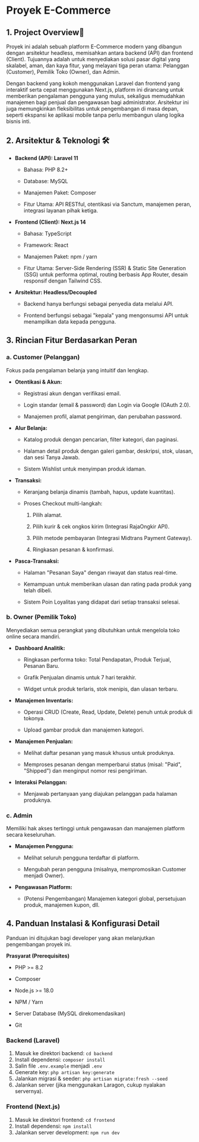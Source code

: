 # Proyek E-Commerce 

## 1. Project Overview📜

Proyek ini adalah sebuah platform E-Commerce modern yang dibangun dengan
arsitektur headless, memisahkan antara backend (API) dan frontend
(Client). Tujuannya adalah untuk menyediakan solusi pasar digital yang
skalabel, aman, dan kaya fitur, yang melayani tiga peran utama:
Pelanggan (Customer), Pemilik Toko (Owner), dan Admin.

Dengan backend yang kokoh menggunakan Laravel dan frontend yang
interaktif serta cepat menggunakan Next.js, platform ini dirancang untuk
memberikan pengalaman pengguna yang mulus, sekaligus memudahkan
manajemen bagi penjual dan pengawasan bagi administrator. Arsitektur ini
juga memungkinkan fleksibilitas untuk pengembangan di masa depan,
seperti ekspansi ke aplikasi mobile tanpa perlu membangun ulang logika
bisnis inti.

## 2. Arsitektur & Teknologi 🛠️

-   **Backend (API): Laravel 11**

    -   Bahasa: PHP 8.2+

    -   Database: MySQL

    -   Manajemen Paket: Composer

    -   Fitur Utama: API RESTful, otentikasi via Sanctum, manajemen peran, integrasi layanan pihak ketiga.


-   **Frontend (Client): Next.js 14**

    -   Bahasa: TypeScript

    -   Framework: React

    -   Manajemen Paket: npm / yarn

    -   Fitur Utama: Server-Side Rendering (SSR) & Static Site Generation (SSG) untuk performa optimal, routing berbasis App Router, desain responsif dengan Tailwind CSS.


-   **Arsitektur: Headless/Decoupled**

    -   Backend hanya berfungsi sebagai penyedia data melalui API.

    -   Frontend berfungsi sebagai \"kepala\" yang mengonsumsi API untuk menampilkan data kepada pengguna.

## 3. Rincian Fitur Berdasarkan Peran

### a. Customer (Pelanggan)

Fokus pada pengalaman belanja yang intuitif dan lengkap.

-   **Otentikasi & Akun:**

    -   Registrasi akun dengan verifikasi email.

    -   Login standar (email & password) dan Login via Google (OAuth 2.0).

    -   Manajemen profil, alamat pengiriman, dan perubahan password.


-   **Alur Belanja:**

    -   Katalog produk dengan pencarian, filter kategori, dan paginasi.

    -   Halaman detail produk dengan galeri gambar, deskripsi, stok, ulasan, dan sesi Tanya Jawab.

    -   Sistem Wishlist untuk menyimpan produk idaman.

-   **Transaksi:**

    -   Keranjang belanja dinamis (tambah, hapus, update kuantitas).

    -   Proses Checkout multi-langkah:

        1.  Pilih alamat.

        2.  Pilih kurir & cek ongkos kirim (Integrasi RajaOngkir API).

        3.  Pilih metode pembayaran (Integrasi Midtrans Payment Gateway).

        4.  Ringkasan pesanan & konfirmasi.

-   **Pasca-Transaksi:**

    -   Halaman \"Pesanan Saya\" dengan riwayat dan status real-time.

    -   Kemampuan untuk memberikan ulasan dan rating pada produk yang telah dibeli.

    -   Sistem Poin Loyalitas yang didapat dari setiap transaksi selesai.

### b. Owner (Pemilik Toko)

Menyediakan semua perangkat yang dibutuhkan untuk mengelola toko online
secara mandiri.

-   **Dashboard Analitik:**

    -   Ringkasan performa toko: Total Pendapatan, Produk Terjual, Pesanan Baru.

    -   Grafik Penjualan dinamis untuk 7 hari terakhir.

    -   Widget untuk produk terlaris, stok menipis, dan ulasan terbaru.

-   **Manajemen Inventaris:**

    -   Operasi CRUD (Create, Read, Update, Delete) penuh untuk produk di tokonya.

    -   Upload gambar produk dan manajemen kategori.

-   **Manajemen Penjualan:**  

    -   Melihat daftar pesanan yang masuk khusus untuk produknya.

    -   Memproses pesanan dengan memperbarui status (misal: \"Paid\", \"Shipped\") dan menginput nomor resi pengiriman.

-   **Interaksi Pelanggan:**

    -   Menjawab pertanyaan yang diajukan pelanggan pada halaman produknya.

### c. Admin

Memiliki hak akses tertinggi untuk pengawasan dan manajemen platform
secara keseluruhan.

-   **Manajemen Pengguna:**

    -   Melihat seluruh pengguna terdaftar di platform.

    -   Mengubah peran pengguna (misalnya, mempromosikan Customer menjadi Owner).

-   **Pengawasan Platform:**

    -   (Potensi Pengembangan) Manajemen kategori global, persetujuan produk, manajemen kupon, dll.

## 4. Panduan Instalasi & Konfigurasi Detail

Panduan ini ditujukan bagi developer yang akan melanjutkan pengembangan
proyek ini.

**Prasyarat (Prerequisites)**

-   PHP \>= 8.2

-   Composer

-   Node.js \>= 18.0

-   NPM / Yarn

-   Server Database (MySQL direkomendasikan)

-   Git

### Backend (Laravel)

1.  Masuk ke direktori backend: `cd backend`
2.  Install dependensi: `composer install`
3.  Salin file `.env.example` menjadi `.env`
4.  Generate key: `php artisan key:generate`
5.  Jalankan migrasi & seeder: `php artisan migrate:fresh --seed`
6.  Jalankan server (jika menggunakan Laragon, cukup nyalakan servernya).

### Frontend (Next.js)

1.  Masuk ke direktori frontend: `cd frontend`
2.  Install dependensi: `npm install`
3.  Jalankan server development: `npm run dev`